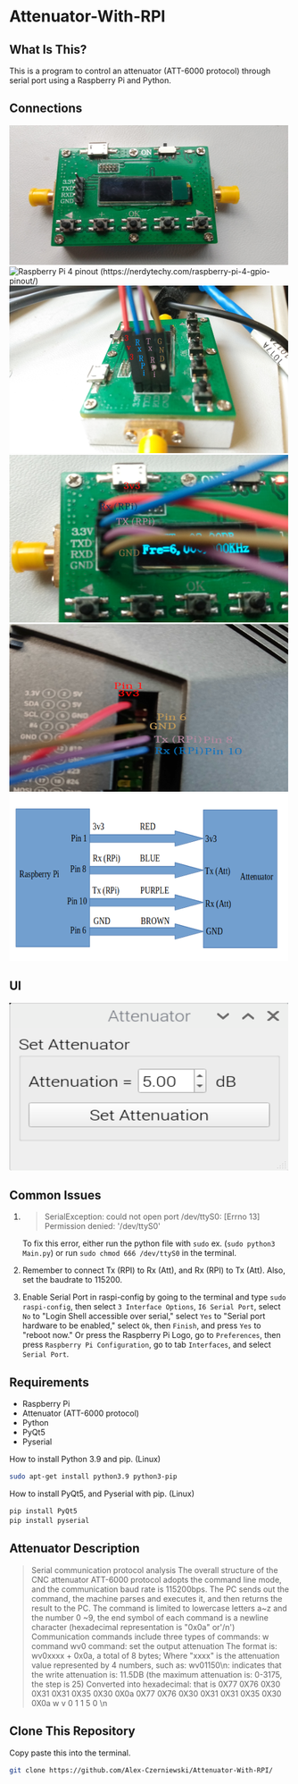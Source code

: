 # Attenuator-With-RPI
## What Is This?
This is a program to control an attenuator (ATT-6000 protocol) through serial port using a Raspberry Pi and Python.

## Connections
<img alt="This is the attenuator that will be used" src="/imgs/top_view_att.jpg" width="500" height="250">
<img alt="Raspberry Pi 4 pinout (https://nerdytechy.com/raspberry-pi-4-gpio-pinout/)" src="/rpi4_pinout.jpg" width="500" height="300">
<img alt="Side view of connections to attenuator" src="/imgs/side_view_att_connections.jpg" width="500" height="300">
<img alt="Top view of connections to attenuator" src="/imgs/top_view_att_connections.png" width="500" height="300">
<img alt="Top view of connections to Raspberry Pi" src="/imgs/top_view_rpi_connections.png" width="500" height="300">
<img alt="Block Diagram of all connections" src="/imgs/block_diagram_connections.png" width="500" height="300">

## UI
<img alt="Here is an example of using this program" src="/imgs/ui.png" width="500" height="300">

## Common Issues

 1. > SerialException: could not open port /dev/ttyS0: [Errno 13] Permission denied: '/dev/ttyS0'
    
    To fix this error, either run the python file with `sudo` ex. (`sudo
    python3 Main.py`) or run `sudo chmod 666 /dev/ttyS0` in the terminal.
    
 2. Remember to connect Tx (RPI) to Rx (Att), and Rx (RPI) to Tx (Att). Also, set the baudrate to 115200.
 3. Enable Serial Port in raspi-config by going to the terminal and type `sudo raspi-config`, then select `3 Interface Options`, `I6 Serial Port`, select `No` to "Login Shell accessible over serial," select `Yes` to "Serial port hardware to be enabled," select `Ok`, then `Finish`, and press `Yes` to "reboot now." Or press the Raspberry Pi Logo, go to `Preferences`, then press `Raspberry Pi Configuration`, go to tab `Interfaces`,  and select `Serial Port`.
  

## Requirements
- Raspberry Pi 
- Attenuator (ATT-6000 protocol)
- Python
- PyQt5
- Pyserial

How to install Python 3.9 and pip. (Linux)
```sh
sudo apt-get install python3.9 python3-pip
```

How to install PyQt5, and Pyserial with pip. (Linux)
```sh
pip install PyQt5
pip install pyserial
```

## Attenuator Description
>Serial communication protocol analysis
The overall structure of the CNC attenuator ATT-6000 protocol adopts the command line mode, and the communication baud rate is 115200bps. 
The PC sends out the command, the machine parses and executes it, and then returns the result to the PC. 
The command is limited to lowercase letters a~z and the number 0 ~9, 
the end symbol of each command is a newline character (hexadecimal representation is "0x0a" or'/n')
Communication commands include three types of commands: w command
wv0 command: set the output attenuation
The format is: wv0xxxx + 0x0a, a total of 8 bytes;
Where "xxxx" is the attenuation value represented by 4 numbers, such as:
wv01150\n: indicates that the write attenuation is: 11.5DB (the maximum attenuation is: 0-3175, the step is 25)
Converted into hexadecimal: that is 0X77 0X76 0X30 0X31 0X31 0X35 0X30 0X0a
0X77 0X76 0X30 0X31 0X31 0X35 0X30 0X0a
w          v         0        1        1        5        0       \n

## Clone This Repository
Copy paste this into the terminal.
```sh
git clone https://github.com/Alex-Czerniewski/Attenuator-With-RPI/
```
